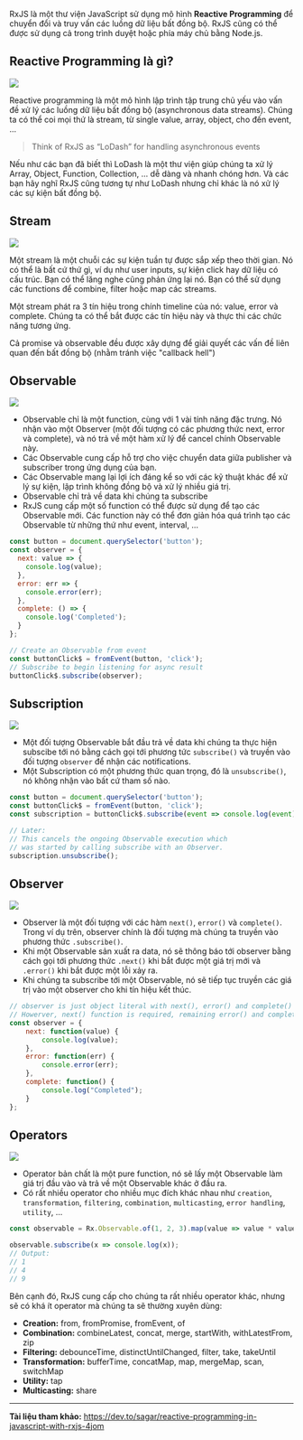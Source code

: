 RxJS là một thư viện JavaScript sử dụng mô hình **Reactive Programming** để chuyển đổi và truy vấn các luồng dữ liệu bất đồng bộ. RxJS cũng có thể được sử dụng cả trong trình duyệt hoặc phía máy chủ bằng Node.js.

## Reactive Programming là gì?
![](https://images.viblo.asia/1748d149-7816-4c29-825f-cab9218280ac.jpg)

Reactive programming là một mô hình lập trình tập trung chủ yếu vào vấn đề xử lý các luồng dữ liệu bất đồng bộ (asynchronous data streams). Chúng ta có thể coi mọi thứ là stream, từ single value, array, object, cho đến event, ... 

> Think of RxJS as “LoDash” for handling asynchronous events

Nếu như các bạn đã biết thì LoDash là một thư viện giúp chúng ta xử lý Array, Object, Function, Collection, ... dễ dàng và nhanh chóng hơn. Và các bạn hãy nghĩ RxJS cũng tương tự như LoDash nhưng chỉ khác là nó xử lý các sự kiện bất đồng bộ.

## Stream

![](https://images.viblo.asia/cffe92b2-fe12-4fa8-9af7-76fc25ce2f8e.jpg)

Một stream là một chuỗi các sự kiện tuần tự được sắp xếp theo thời gian. Nó có thể là bất cứ thứ gì, ví dụ như user inputs, sự kiện click hay dữ liệu có cấu trúc. Bạn có thể lăng nghe cũng phản ứng lại nó. Bạn có thể sử dụng các functions để combine, filter hoặc map các streams.

Một stream phát ra 3 tín hiệu trong chính timeline của nó: value, error và complete. Chúng ta có thể bắt được các tín hiệu này và thực thi các chức năng tương ứng.

Cả promise và observable đều được xây dựng để giải quyết các vấn đề liên quan đến bất đồng bộ (nhằm tránh việc "callback hell")

## Observable

![](https://images.viblo.asia/088e70ea-75ea-4714-aab9-dabd2562597a.jpg)

* Observable chỉ là một function, cùng với 1 vài tính năng đặc trưng. Nó nhận vào một Observer (một đối tượng có các phương thức next, error và complete), và nó trả về một hàm xử lý để cancel chính Observable này.
* Các Observable cung cấp hỗ trợ cho việc chuyển data giữa publisher và subscriber trong ứng dụng của bạn.
* Các Observable mang lại lợi ích đáng kể so với các kỹ thuật khác để xử lý sự kiện, lập trình không đồng bộ và xử lý nhiều giá trị.
* Observable chỉ trả về data khi chúng ta subscribe
* RxJS cung cấp một số function có thể được sử dụng để tạo các Observable mới. Các function này có thể đơn giản hóa quá trình tạo các Observable từ những thứ như event, interval, ...

```javascript
const button = document.querySelector('button');
const observer = {
  next: value => {
    console.log(value);
  },
  error: err => {
    console.error(err);
  },
  complete: () => {
    console.log('Completed');
  }
};

// Create an Observable from event
const buttonClick$ = fromEvent(button, 'click');
// Subscribe to begin listening for async result
buttonClick$.subscribe(observer);
```

## Subscription

![](https://images.viblo.asia/9636e18d-6ec2-47e1-837d-db4ac02c63d1.jpg)

* Một đối tượng Observable bắt đầu trả về data khi chúng ta thực hiện subscibe tới nó bằng cách gọi tới phương tức `subscribe()` và truyền vào đối tượng `observer` để nhận các notifications.
* Một Subscription có một phương thức quan trọng, đó là `unsubscribe()`, nó không nhận vào bất cứ tham số nào.

```javascript
const button = document.querySelector('button');
const buttonClick$ = fromEvent(button, 'click');
const subscription = buttonClick$.subscribe(event => console.log(event));

// Later:
// This cancels the ongoing Observable execution which
// was started by calling subscribe with an Observer.
subscription.unsubscribe();
```

## Observer

![](https://images.viblo.asia/c00dad3c-d677-4739-a1b4-e901a5c6d8a9.png)

* Observer là một đối tượng với các hàm `next()`, `error()` và `complete()`. Trong ví dụ trên, observer chính là đối tượng mà chúng ta truyền vào phương thức `.subscribe()`.
* Khi một Observable sản xuất ra data, nó sẽ thông báo tới observer bằng cách gọi tới phương thức `.next()` khi bắt được một giá trị mới và `.error()` khi bắt được một lỗi xảy ra.
* Khi chúng ta subscribe tới một Observable, nó sẽ tiếp tục truyền các giá trị vào một observer cho khi tín hiệu kết thúc.

```javascript
// observer is just object literal with next(), error() and complete() functions
// Howerver, next() function is required, remaining error() and complete() functions are optional 
const observer = {
	next: function(value) {
		console.log(value);
	},
	error: function(err) {
		console.error(err);
	},
	complete: function() {
		console.log("Completed");
	}
};
```

## Operators

![](https://images.viblo.asia/39fbbbc0-2c7b-4af3-afc8-b68013eb682d.png)

* Operator bản chất là một pure function, nó sẽ lấy một Observable làm giá trị đầu vào và trả về một Observable khác ở đầu ra.
* Có rất nhiều operator cho nhiều mục đích khác nhau như `creation`, `transformation`, `filtering`, `combination`, `multicasting`, `error handling`, `utility`, ...

```javascript
const observable = Rx.Observable.of(1, 2, 3).map(value => value * value);

observable.subscribe(x => console.log(x));
// Output:
// 1
// 4
// 9
```

Bên cạnh đó, RxJS cung cấp cho chúng ta rất nhiều operator khác, nhưng sẽ có khá ít operator mà chúng ta sẽ thường xuyên dùng:
* **Creation:** from, fromPromise, fromEvent, of
* **Combination:** combineLatest, concat, merge, startWith, withLatestFrom, zip
* **Filtering:** debounceTime, distinctUntilChanged, filter, take, takeUntil
* **Transformation:** bufferTime, concatMap, map, mergeMap, scan, switchMap
* **Utility:** tap
* **Multicasting:** share


-----
**Tài liệu tham khảo:** https://dev.to/sagar/reactive-programming-in-javascript-with-rxjs-4jom